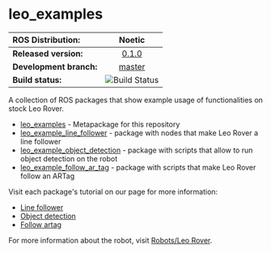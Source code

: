 # leo_examples


| ROS Distribution: | Noetic |
|:---|:---:|
| **Released version:** | [0.1.0] |
| **Development branch:** | [master] |
| **Build status:** | ![Build Status](https://build.ros.org/job/Ndev__leo_examples__ubuntu_focal_amd64/badge/icon) |

A collection of ROS packages that show example usage of functionalities on stock Leo Rover.

* [leo_examples] - Metapackage for this repository
* [leo_example_line_follower] - package with nodes that make Leo Rover a line follower
* [leo_example_object_detection] - package with scripts that allow to run object detection on the robot
* [leo_example_follow_ar_tag] - package with scripts that make Leo Rover follow an ARTag

Visit each package's tutorial on our page for more information:
* [Line follower]
* [Object detection]
* [Follow artag]
  
For more information about the robot, visit [Robots/Leo Rover].


[master]: https://github.com/LeoRover/leo_examples/tree/master
[Robots/Leo Rover]: http://wiki.ros.org/Robots/Leo%20Rover
[leo_example_line_follower]: http://wiki.ros.org/leo_example_line_follower
[Line follower]: https://www.leorover.tech/integrations/line-follower
[leo_example_object_detection]: http://wiki.ros.org/leo_example_object_detection
[Object detection]: https://www.leorover.tech/integrations/object-detection
[leo_example_follow_ar_tag]:  http://wiki.ros.org/leo_example_follow_ar_tag
[Follow artag]: https://www.leorover.tech/integrations/follow-artag
[0.1.0]: https://github.com/LeoRover/leo_examples/tree/0.1.0
[leo_examples]: http://wiki.ros.org/leo_examples
